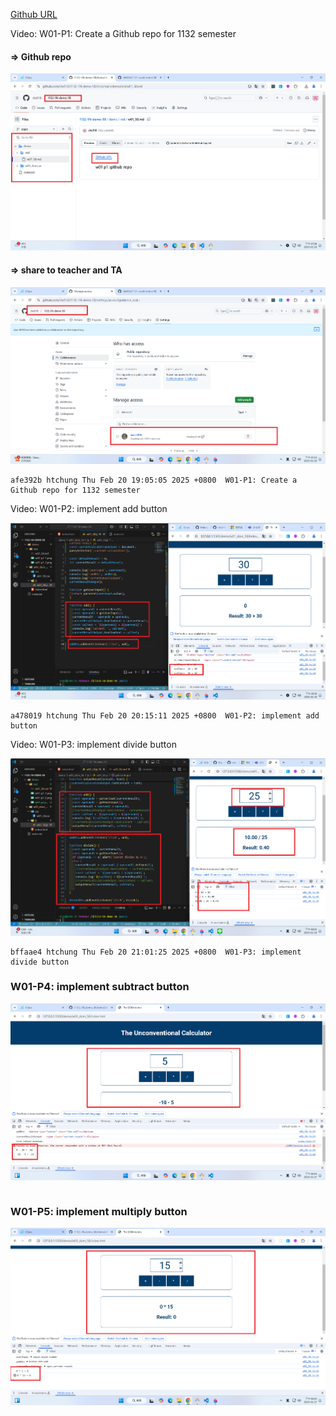 [Github URL](https://github.com/clw516/1132-1N-demo-58.git)

Video: W01-P1: Create a Github repo for 1132 semester

#### => Github repo

![](w01-p1-1.png)

#### => share to teacher and TA

![](w01-p1-2.png)

```
afe392b htchung Thu Feb 20 19:05:05 2025 +0800  W01-P1: Create a Github repo for 1132 semester
```

Video: W01-P2: implement add button

![](w01-p2.png)

```
a478019 htchung Thu Feb 20 20:15:11 2025 +0800  W01-P2: implement add button
```

Video: W01-P3: implement divide button

![](w01-p3.png)

```
bffaae4 htchung Thu Feb 20 21:01:25 2025 +0800  W01-P3: implement divide button
```

### W01-P4: implement subtract button

![](w01-p4.png)

```

```

### W01-P5: implement multiply button

![](w01-p5.png)

```

```
